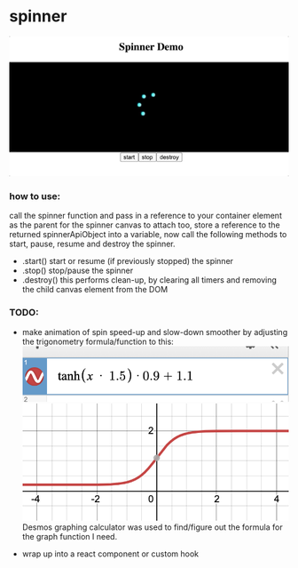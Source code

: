# spinner

![gif](./demo.gif)

### how to use: 
call the spinner function and pass in a reference to your container element as the parent 
for the spinner canvas to attach too,
store a reference to the returned spinnerApiObject into a variable,
now call the following methods to start, pause, resume and destroy the spinner.

- .start() start or resume (if previously stopped) the spinner
- .stop() stop/pause the spinner
- .destroy() this performs clean-up, by clearing all timers and removing the child canvas element from the DOM

### TODO: 
- make animation of spin speed-up and slow-down smoother by adjusting the trigonometry formula/function to this:
![png](./formula.png)
![png](./graph.png)
Desmos graphing calculator was used to find/figure out the formula for the graph function I need.

- wrap up into a react component or custom hook